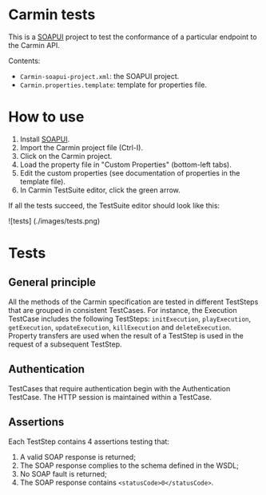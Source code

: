 # Carmin tests

This is a [SOAPUI](http://www.soapui.org/) project to test the conformance of a particular endpoint to the Carmin API.

Contents:
* `Carmin-soapui-project.xml`: the SOAPUI project.
* `Carmin.properties.template`: template for properties file.

# How to use

1. Install [SOAPUI](http://www.soapui.org).
2. Import the Carmin project file (Ctrl-I).
3. Click on the Carmin project.
4. Load the property file in "Custom Properties" (bottom-left tabs).
5. Edit the custom properties (see documentation of properties in the template file).
6. In Carmin TestSuite editor, click the green arrow.

If all the tests succeed, the TestSuite editor should look like this:

![tests]
(./images/tests.png)

# Tests

## General principle

All the methods of the Carmin specification are tested in different
TestSteps that are grouped in consistent TestCases. For instance, the
Execution TestCase includes the following TestSteps: `initExecution`,
`playExecution`, `getExecution`, `updateExecution`, `killExecution`
and `deleteExecution`. Property transfers are used when the result of a
TestStep is used in the request of a subsequent TestStep.

## Authentication

TestCases that require authentication begin
with the Authentication TestCase. The HTTP session is maintained
within a TestCase.

## Assertions

Each TestStep contains 4 assertions testing that:

1. A valid SOAP response is returned;
2. The SOAP response complies to the schema defined in the WSDL;
3. No SOAP fault is returned;
4. The SOAP response contains `<statusCode>0</statusCode>`. 


